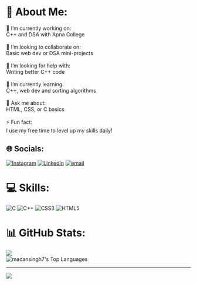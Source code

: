 # 💫 About Me:
🔭 I’m currently working on:<br>C++ and DSA with Apna College<br><br>🤝 I’m looking to collaborate on:<br>Basic web dev or DSA mini-projects<br><br>💛 I’m looking for help with:<br>Writing better C++ code<br><br>🌱 I’m currently learning:<br>C++, web dev and sorting algorithms<br><br>💬 Ask me about:<br>HTML, CSS, or C basics<br><br>⚡ Fun fact:<br>I use my free time to level up my skills daily!


## 🌐 Socials:
[![Instagram](https://img.shields.io/badge/Instagram-%23E4405F.svg?logo=Instagram&logoColor=white)](https://instagram.com/madanraj_07) [![LinkedIn](https://img.shields.io/badge/LinkedIn-%230077B5.svg?logo=linkedin&logoColor=white)](https://linkedin.com/in/madansingh7) [![email](https://img.shields.io/badge/Email-D14836?logo=gmail&logoColor=white)](mailto:madansingh7@yahoo.com) 

# 💻 Skills:
![C](https://img.shields.io/badge/c-%2300599C.svg?style=plastic&logo=c&logoColor=white) ![C++](https://img.shields.io/badge/c++-%2300599C.svg?style=plastic&logo=c%2B%2B&logoColor=white) ![CSS3](https://img.shields.io/badge/css3-%231572B6.svg?style=plastic&logo=css3&logoColor=white) ![HTML5](https://img.shields.io/badge/html5-%23E34F26.svg?style=plastic&logo=html5&logoColor=white)
# 📊 GitHub Stats:
![](https://nirzak-streak-stats.vercel.app/?user=madansingh7&theme=dark&hide_border=false)<br/>
![madansingh7's Top Languages](https://github-readme-stats.vercel.app/api/top-langs/?username=madansingh7&theme=monokai&show_icons=true&hide_border=false&layout=compact)

---
[![](https://visitcount.itsvg.in/api?id=madansingh7&icon=5&color=0)](https://visitcount.itsvg.in)

